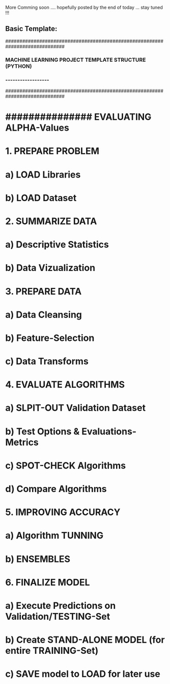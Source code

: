 More Comming soon .... hopefully posted by the end of today ... stay tuned !!!

Basic Template:
--------------

#############################################################################
###					MACHINE LEARNING PROJECT TEMPLATE STRUCTURE (PYTHON)					###
###								 ------------------						                          ###
#############################################################################

#			################################################################################
#			################################################################################
#			###############			          EVALUATING ALPHA-Values			              ########
#			################################################################################
#			################################################################################


#	1.	PREPARE PROBLEM
#				a)	LOAD Libraries
#				b)	LOAD Dataset

#	2.	SUMMARIZE DATA
#				a)	Descriptive Statistics
#				b)	Data Vizualization

#	3.	PREPARE DATA
#				a)	Data Cleansing
#				b)	Feature-Selection
#				c)	Data Transforms

#	4.	EVALUATE ALGORITHMS
#				a)	SLPIT-OUT Validation Dataset
#				b)	Test Options & Evaluations-Metrics
#				c)	SPOT-CHECK Algorithms
#				d)	Compare Algorithms


#	5.	IMPROVING ACCURACY
#				a)	Algorithm TUNNING
#				b)	ENSEMBLES


#	6.	FINALIZE MODEL
#				a)	Execute Predictions on Validation/TESTING-Set
#				b)	Create STAND-ALONE MODEL (for entire TRAINING-Set)
#				c)	SAVE model to LOAD for later use
